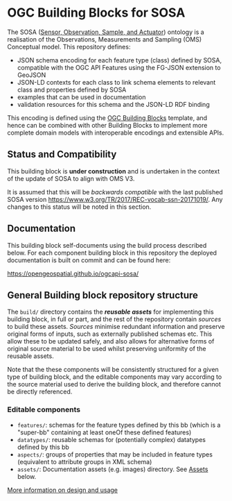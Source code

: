 # OGC Building Blocks for SOSA 


The SOSA ([Sensor, Observation, Sample, and Actuator](https://www.w3.org/TR/vocab-ssn/)) ontology  is a realisation of the 
 Observations, Measurements and Sampling (OMS) Conceptual model. This repository defines:
 *  JSON schema encoding for each feature type (class) defined by SOSA, compatible with the OGC API Features using the FG-JSON extension to GeoJSON
 * JSON-LD contexts for each class to link schema elements to relevant class and properties defined by SOSA
 * examples that can be used in documentation
 * validation resources  for this schema and the JSON-LD RDF binding

 This encoding is defined using the [OGC Building Blocks](https://opengeospatial.github.io/bblocks) template, and hence can be combined with other Building Blocks to implement more complete domain models with interoperable encodings and extensible APIs.

## Status and Compatibility

This building block is __under construction__ and is undertaken in the context of the update of SOSA to align with OMS V3.

It is assumed that this will be _backwards compatible_ with the last published SOSA version https://www.w3.org/TR/2017/REC-vocab-ssn-20171019/. Any changes to this status will be noted in this section.

## Documentation

This building block self-documents using the build process described below.  For each component building block in this repository the
deployed documentation is built on commit and can be found here: 

https://opengeospatial.github.io/ogcapi-sosa/



## General Building block repository structure


The `build/` directory contains the **_reusable assets_** for implementing this building block, in full or part, and the rest of the repository contain *sources* to build these assets.  *Sources* minimise redundant information and preserve original forms of inputs, such as externally published schemas etc.  This allow these to be updated safely, and also allows for alternative forms of original source material to be used whilst preserving uniformity of the reusable assets.

Note that the these components will be consistently structured for a given type of building block, and the editable components may vary according to the source material used to derive the building block, and therefore cannot be directly referenced.

### Editable components

- `features/`: schemas for the feature types defined by this bb (which is a "super-bb" containing at least oneOf these defined features)
- `datatypes/`: reusable schemas for (potentially complex) datatypes defined by this bb
- `aspects/`: groups of properties that may be included in feature types (equivalent to attribute groups in XML schema)
- `assets/`: Documentation assets (e.g. images) directory. See [Assets](#assets) below.

[More information on design and usage](https://github.com/opengeospatial/bblock-template/blob/master/USAGE.md)
